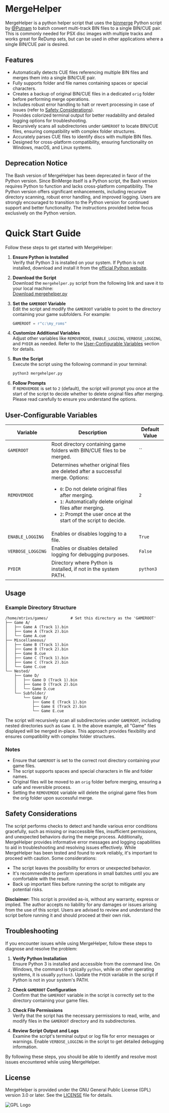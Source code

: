 # MergeHelper
MergeHelper is a python helper script that uses the [binmerge](https://github.com/putnam/binmerge) Python script by [@Putnam](https://github.com/putnam) to batch convert multi-track BIN files to a single BIN/CUE pair. This is commonly needed for PSX disc images with multiple tracks and works great for ReDump sets, but can be used in other applications where a single BIN/CUE pair is desired.
## Features
- Automatically detects CUE files referencing multiple BIN files and merges them into a single BIN/CUE pair.
- Fully supports folder and file names containing spaces or special characters.
- Creates a backup of original BIN/CUE files in a dedicated `orig` folder before performing merge operations.
- Includes robust error handling to halt or revert processing in case of issues (refer to [Safety Considerations](#safety)).
- Provides colorized terminal output for better readability and detailed logging options for troubleshooting.
- Recursively scans all subdirectories under `GAMEROOT` to locate BIN/CUE files, ensuring compatibility with complex folder structures.
- Accurately parses CUE files to identify discs with multiple BIN files.
- Designed for cross-platform compatibility, ensuring functionality on Windows, macOS, and Linux systems.


## Deprecation Notice
The Bash version of MergeHelper has been deprecated in favor of the Python version. Since BinMerge itself is a Python script, the Bash version requires Python to function and lacks cross-platform compatibility. The Python version offers significant enhancements, including recursive directory scanning, robust error handling, and improved logging. Users are strongly encouraged to transition to the Python version for continued support and better functionality. The instructions provided below focus exclusively on the Python version.

# Quick Start Guide
Follow these steps to get started with MergeHelper:
1. **Ensure Python is Installed**  
   Verify that Python 3 is installed on your system. If Python is not installed, download and install it from the [official Python website](https://www.python.org/downloads/).

2. **Download the Script**  
   Download the `mergehelper.py` script from the following link and save it to your local machine:  
   [Download mergehelper.py](https://raw.githubusercontent.com/mtrivs/MergeHelper/main/mergehelper.py)

3. **Set the `GAMEROOT` Variable**  
   Edit the script and modify the `GAMEROOT` variable to point to the directory containing your game subfolders. For example:  
   ```python
   GAMEROOT = r"c:\my_roms"
   ```

4. **Customize Additional Variables**  
   Adjust other variables like `REMOVEMODE`, `ENABLE_LOGGING`, `VERBOSE_LOGGING`, and `PYDIR` as needed. Refer to the [User-Configurable Variables](#vars) section for details.

5. **Run the Script**  
   Execute the script using the following command in your terminal:  
   ```bash
   python3 mergehelper.py
   ```

6. **Follow Prompts**  
   If `REMOVEMODE` is set to `2` (default), the script will prompt you once at the start of the script to decide whether to delete original files after merging. Please read carefully to ensure you understand the options.

<a id="vars"></a>
## User-Configurable Variables

| Variable         | Description                                                                 | Default Value                                                                 |
|------------------|-----------------------------------------------------------------------------|-------------------------------------------------------------------------------|
| `GAMEROOT`       | Root directory containing game folders with BIN/CUE files to be merged.     | ``         |
| `REMOVEMODE`     | Determines whether original files are deleted after a successful merge. Options: <ul><li>`0`: Do not delete original files after merging.</li><li> `1`: Automatically delete original files after merging.</li><li> `2`: Prompt the user once at the start of the script to decide.</li> |`2`|
| `ENABLE_LOGGING` | Enables or disables logging to a file.                                     | `True`                                                                       |
| `VERBOSE_LOGGING`| Enables or disables detailed logging for debugging purposes.               | `False`                                                                      |
| `PYDIR`          | Directory where Python is installed, if not in the system PATH.            | `python3`                                                           |

## Usage
### Example Directory Structure
```
/home/mtrivs/games/          # Set this directory as the 'GAMEROOT'
├── Game A/
│   ├── Game A (Track 1).bin
│   ├── Game A (Track 2).bin
│   └── Game A.cue
├── Miscellaneous/
│   ├── Game B (Track 1).bin
│   ├── Game B (Track 2).bin
│   ├── Game B.cue
│   ├── Game C (Track 1).bin
│   ├── Game C (Track 2).bin
│   └── Game C.cue
└── Nested/
    ├── Game D/
    │   ├── Game D (Track 1).bin
    │   ├── Game D (Track 2).bin
    │   └── Game D.cue
    └── Subfolder/
        └── Game E/
            ├── Game E (Track 1).bin
            ├── Game E (Track 2).bin
            └── Game E.cue
```

The script will recursively scan all subdirectories under `GAMEROOT`, including nested directories such as `Game E`. In the above example, all "Game" files displayed will be merged in-place. This approach provides flexibility and ensures compatibility with complex folder structures.

### Notes
- Ensure that `GAMEROOT` is set to the correct root directory containing your game files.
- The script supports spaces and special characters in file and folder names.
- Original files will be moved to an `orig` folder before merging, ensuring a safe and reversible process.
- Setting the `REMOVEMODE` variable will delete the original game files from the orig folder upon successful merge.

<a id="safety"></a>
## Safety Considerations
The script performs checks to detect and handle various error conditions gracefully, such as missing or inaccessible files, insufficient permissions, and unexpected behaviors during the merge process. Additionally, MergeHelper provides informative error messages and logging capabilities to aid in troubleshooting and resolving issues effectively. While MergeHelper has been tested and found to work reliably, it's important to proceed with caution. Some considerations:

- The script leaves the possibility for errors or unexpected behavior.
- It's recommended to perform operations in small batches until you are comfortable with the result.
- Back up important files before running the script to mitigate any potential risks.

**Disclaimer:** This script is provided as-is, without any warranty, express or implied. The author accepts no liability for any damages or issues arising from the use of this script. Users are advised to review and understand the script before running it and should proceed at their own risk.

## Troubleshooting
If you encounter issues while using MergeHelper, follow these steps to diagnose and resolve the problem:

1. **Verify Python Installation**  
   Ensure Python 3 is installed and accessible from the command line. On Windows, the command is typically `python`, while on other operating systems, it is usually `python3`. Update the `PYDIR` variable in the script if Python is not in your system's PATH.

2. **Check `GAMEROOT` Configuration**  
   Confirm that the `GAMEROOT` variable in the script is correctly set to the directory containing your game files. 

3. **Check File Permissions**  
   Verify that the script has the necessary permissions to read, write, and modify files in the `GAMEROOT` directory and its subdirectories.

4. **Review Script Output and Logs**  
   Examine the script's terminal output or log file for error messages or warnings. Enable `VERBOSE_LOGGING` in the script to get detailed debugging information.

By following these steps, you should be able to identify and resolve most issues encountered while using MergeHelper.

## License
MergeHelper is provided under the GNU General Public License (GPL) version 3.0 or later. See the [LICENSE](LICENSE) file for details.

![GPL Logo](https://www.gnu.org/graphics/gplv3-88x31.png)
